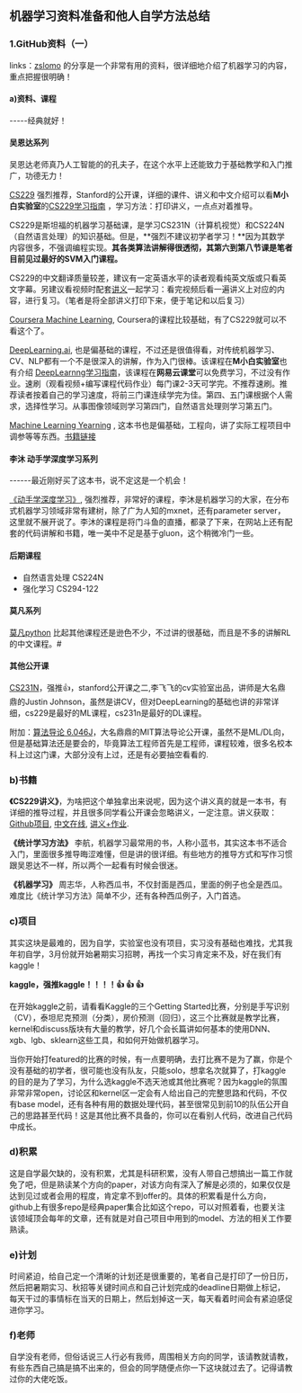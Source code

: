 ## 机器学习资料准备和他人自学方法总结

### 1.GitHub资料（一）

links：[zslomo](https://github.com/zslomo/2019-Autumn-recruitment-experience) 的分享是一个非常有用的资料，很详细地介绍了机器学习的内容，重点把握很明确！

#### a)资料、课程

-----经典就好！

#### 吴恩达系列

吴恩达老师真乃人工智能的的孔夫子，在这个水平上还能致力于基础教学和入门推广，功德无力！

[CS229](<https://www.coursera.org/learn/machine-learning>) 强烈推荐，Stanford的公开课，详细的课件、讲义和中文介绍可以看**M小白实验室**的[CS229学习指南](<http://www.mwhitelab.com/archives/196>) ，学习方法：打印讲义，一点点对着推导。

CS229是斯坦福的机器学习基础课，是学习CS231N（计算机视觉）和CS224N（自然语言处理）的知识基础。但是，**强烈不建议初学者学习！**因为其数学内容很多，不强调编程实现。**其各类算法讲解得很透彻，其第六到第八节课是笔者目前见过最好的SVM入门课程。**

CS229的中文翻译质量较差，建议有一定英语水平的读者观看纯英文版或只看英文字幕。另建议看视频时配套[讲义](https://github.com/econti/cs229)一起学习：看完视频后看一遍讲义上对应的内容，进行复习。（笔者是将全部讲义打印下来，便于笔记和以后复习）

[Coursera Machine Learning](<https://zh.coursera.org/learn/machine-learning>), Coursera的课程比较基础，有了CS229就可以不看这个了。

[DeepLearning.ai](<https://www.deeplearning.ai/>), 也是偏基础的课程，不过还是很值得看，对传统机器学习、CV、NLP都有一个不是很深入的讲解，作为入门很棒。该课程在**M小白实验室**也有介绍 [DeepLearnng学习指南](<http://www.mwhitelab.com/archives/214>)，该课程在**网易云课堂**可以免费学习，不过没有作业。速刷（观看视频+编写课程代码作业）每门课2-3天可学完。不推荐速刷。推荐读者按着自己的学习速度，将前三门课连续学完为佳。第四、五门课根据个人需求，选择性学习。从事图像领域则学习第四门，自然语言处理则学习第五门。

[Machine Learning Yearning](<https://www.deeplearning.ai/machine-learning-yearning/>) , 这本书也是偏基础，工程向，讲了实际工程项目中调参等等东西。[书籍链接](<https://d2wvfoqc9gyqzf.cloudfront.net/content/uploads/2018/09/Ng-MLY01-13.pdf>)

#### 李沐 动手学深度学习系列

------最近刚好买了这本书，说不定这是一个机会！

[《动手学深度学习》](<http://zh.gluon.ai/>),  强烈推荐，非常好的课程，李沐是机器学习的大家，在分布式机器学习领域非常有建树，除了广为人知的mxnet，还有parameter server，这里就不展开说了。李沐的课程是将门斗鱼的直播，都录了下来，在网站上还有配套的代码讲解和书籍，唯一美中不足是基于gluon，这个稍微冷门一些。

#### 后期课程

- 自然语言处理 CS224N
- 强化学习 CS294-122

#### 莫凡系列

[莫凡python](<https://morvanzhou.github.io/>) 比起其他课程还是逊色不少，不过讲的很基础，而且是不多的讲解RL的中文课程。#

#### 其他公开课

[CS231N](http://cs231n.stanford.edu/)，强推👍，stanford公开课之二,李飞飞的cv实验室出品，讲师是大名鼎鼎的Justin Johnson，虽然是讲CV，但对DeepLearning的基础也讲的非常详细，cs229是最好的ML课程，cs231n是最好的DL课程。

附加：[算法导论 6.046J](http://open.163.com/special/opencourse/algorithms.html)，大名鼎鼎的MIT算法导论公开课，虽然不是ML/DL向，但是基础算法还是要会的，毕竟算法工程师首先是工程师，课程较难，很多名校本科上过这门课，大部分没有上过，还是有必要抽空看看的.

### b)书籍

**《CS229讲义》**，为啥把这个单独拿出来说呢，因为这个讲义真的就是一本书，有详细的推导过程，并且很多同学看公开课会忽略讲义，一定注意。讲义获取：[Github项目](<https://github.com/Kivy-CN/Stanford-CS-229-CN>), [中文在线](<https://kivy-cn.github.io/Stanford-CS-229-CN/#/>), [讲义+作业](<https://github.com/econti/cs229>).

**《统计学习方法》** 李航，机器学习最常用的书，人称小蓝书，其实这本书不适合入门，里面很多推导晦涩难懂，但是讲的很详细。有些地方的推导方式和写作习惯跟吴恩达不一样，所以两个一起看有时候会很迷。

**《机器学习》** 周志华，人称西瓜书，不仅封面是西瓜，里面的例子也全是西瓜。难度比《统计学习方法》简单不少，还有各种西瓜例子，入门首选。

### c)项目

其实这块是最难的，因为自学，实验室也没有项目，实习没有基础也难找，尤其我年初自学，3月份就开始暑期实习招聘，再找一个实习肯定来不及，好在我们有kaggle！

**kaggle，强推kaggle！！！！👍 👍 👍**

在开始kaggle之前，请看看Kaggle的三个Getting Started比赛，分别是手写识别（CV），泰坦尼克预测（分类），房价预测（回归），这三个比赛就是教学比赛，kernel和discuss版块有大量的教学，好几个会长篇讲如何基本的使用DNN、xgb、lgb、sklearn这些工具，和如何开始做机器学习。

当你开始打featured的比赛的时候，有一点要明确，去打比赛不是为了赢，你是个没有基础的初学者，很可能也没有队友，只能solo，想拿名次就算了，打kaggle的目的是为了学习，为什么选kaggle不选天池或其他比赛呢？因为kaggle的氛围非常非常open，讨论区和kernel区一定会有人给出自己的完整思路和代码，不仅有base model，还有各种有用的数据处理代码，甚至很常见到前10的队伍公开自己的思路甚至代码！这是其他比赛不具备的，你可以在看别人代码，改进自己代码中成长。

### d)积累

这是自学最欠缺的，没有积累，尤其是科研积累，没有人带自己想搞出一篇工作就免了吧，但是熟读某个方向的paper，对该方向有深入了解是必须的，如果仅仅是达到见过或者会用的程度，肯定拿不到offer的。具体的积累看是什么方向，github上有很多repo是经典paper集合比如这个repo，可以对照着看，也要关注该领域顶会每年的文章，还有就是对自己项目中用到的model、方法的相关工作要熟读。

### e)计划

时间紧迫，给自己定一个清晰的计划还是很重要的，笔者自己是打印了一份日历，然后把暑期实习、秋招等关键时间点和自己计划完成的deadline日期做上标记，每天干过的事情标在当天的日期上，然后划掉这一天，每天看着时间会有紧迫感促进你学习。

### f)老师

自学没有老师，但俗话说三人行必有我师，周围相关方向的同学，该请教就请教，有些东西自己搞是搞不出来的，但会的同学随便点你一下这块就过去了。记得请教过你的大佬吃饭。

